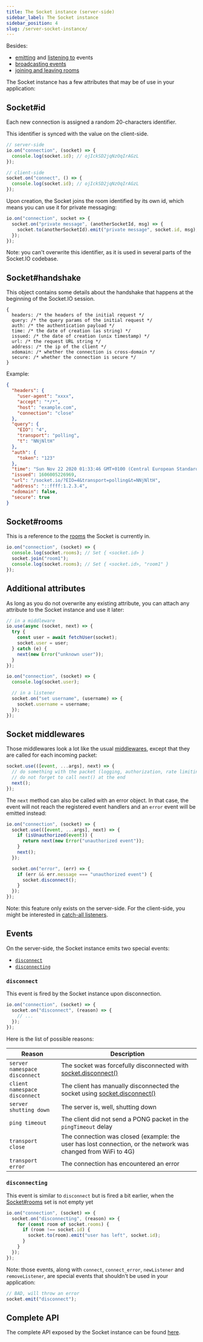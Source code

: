```yaml
---
title: The Socket instance (server-side)
sidebar_label: The Socket instance
sidebar_position: 4
slug: /server-socket-instance/
---
```


Besides:

- [emitting](/docs/v3/emitting-events/#Basic-emit) and [listening to](/docs/v3/listening-to-events/) events
- [broadcasting events](/docs/v3/broadcasting-events/#To-all-connected-clients-excepting-the-sender)
- [joining and leaving rooms](/docs/v3/rooms/#Joining-and-leaving)

The Socket instance has a few attributes that may be of use in your application:

## Socket#id

Each new connection is assigned a random 20-characters identifier.

This identifier is synced with the value on the client-side.

```js
// server-side
io.on("connection", (socket) => {
  console.log(socket.id); // ojIckSD2jqNzOqIrAGzL
});

// client-side
socket.on("connect", () => {
  console.log(socket.id); // ojIckSD2jqNzOqIrAGzL
});
```

Upon creation, the Socket joins the room identified by its own id, which means you can use it for private messaging:

```js
io.on("connection", socket => {
  socket.on("private message", (anotherSocketId, msg) => {
    socket.to(anotherSocketId).emit("private message", socket.id, msg);
  });
});
```

Note: you can't overwrite this identifier, as it is used in several parts of the Socket.IO codebase.

## Socket#handshake

This object contains some details about the handshake that happens at the beginning of the Socket.IO session.

```
{
  headers: /* the headers of the initial request */
  query: /* the query params of the initial request */
  auth: /* the authentication payload */
  time: /* the date of creation (as string) */
  issued: /* the date of creation (unix timestamp) */
  url: /* the request URL string */
  address: /* the ip of the client */
  xdomain: /* whether the connection is cross-domain */
  secure: /* whether the connection is secure */
}
```

Example:

```json
{
  "headers": {
    "user-agent": "xxxx",
    "accept": "*/*",
    "host": "example.com",
    "connection": "close"
  },
  "query": {
    "EIO": "4",
    "transport": "polling",
    "t": "NNjNltH"
  },
  "auth": {
    "token": "123"
  },
  "time": "Sun Nov 22 2020 01:33:46 GMT+0100 (Central European Standard Time)",
  "issued": 1606005226969,
  "url": "/socket.io/?EIO=4&transport=polling&t=NNjNltH",
  "address": "::ffff:1.2.3.4",
  "xdomain": false,
  "secure": true
}
```

## Socket#rooms

This is a reference to the [rooms](/docs/v3/rooms/) the Socket is currently in.

```js
io.on("connection", (socket) => {
  console.log(socket.rooms); // Set { <socket.id> }
  socket.join("room1");
  console.log(socket.rooms); // Set { <socket.id>, "room1" }
});
```

## Additional attributes

As long as you do not overwrite any existing attribute, you can attach any attribute to the Socket instance and use it later:

```js
// in a middleware
io.use(async (socket, next) => {
  try {
    const user = await fetchUser(socket);
    socket.user = user;
  } catch (e) {
    next(new Error("unknown user"));
  }
});

io.on("connection", (socket) => {
  console.log(socket.user);

  // in a listener
  socket.on("set username", (username) => {
    socket.username = username;
  });
});

```

## Socket middlewares

Those middlewares look a lot like the usual [middlewares](/docs/v3/middlewares/), except that they are called for each incoming packet:

```js
socket.use(([event, ...args], next) => {
  // do something with the packet (logging, authorization, rate limiting...)
  // do not forget to call next() at the end
  next();
});
```

The `next` method can also be called with an error object. In that case, the event will not reach the registered event handlers and an `error` event will be emitted instead:

```js
io.on("connection", (socket) => {
  socket.use(([event, ...args], next) => {
    if (isUnauthorized(event)) {
      return next(new Error("unauthorized event"));
    }
    next();
  });

  socket.on("error", (err) => {
    if (err && err.message === "unauthorized event") {
      socket.disconnect();
    }
  });
});
```

Note: this feature only exists on the server-side. For the client-side, you might be interested in [catch-all listeners](/docs/v3/listening-to-events/#Catch-all-listeners).

## Events

On the server-side, the Socket instance emits two special events:

- [`disconnect`](#disconnect)
- [`disconnecting`](#disconnecting)

### `disconnect`

This event is fired by the Socket instance upon disconnection.

```js
io.on("connection", (socket) => {
  socket.on("disconnect", (reason) => {
    // ...
  });
});
```

Here is the list of possible reasons:

Reason | Description
------ | -----------
`server namespace disconnect` | The socket was forcefully disconnected with [socket.disconnect()](/docs/v3/server-api/#socket-disconnect-close)
`client namespace disconnect` | The client has manually disconnected the socket using [socket.disconnect()](/docs/v3/client-api/#socket-disconnect)
`server shutting down` | The server is, well, shutting down
`ping timeout` | The client did not send a PONG packet in the `pingTimeout` delay
`transport close` | The connection was closed (example: the user has lost connection, or the network was changed from WiFi to 4G)
`transport error` | The connection has encountered an error


### `disconnecting`

This event is similar to `disconnect` but is fired a bit earlier, when the [Socket#rooms](/docs/v3/server-socket-instance/#Socket-rooms) set is not empty yet

```js
io.on("connection", (socket) => {
  socket.on("disconnecting", (reason) => {
    for (const room of socket.rooms) {
      if (room !== socket.id) {
        socket.to(room).emit("user has left", socket.id);
      }
    }
  });
});
```

Note: those events, along with `connect`, `connect_error`, `newListener` and `removeListener`, are special events that shouldn't be used in your application:

```js
// BAD, will throw an error
socket.emit("disconnect");
```

## Complete API

The complete API exposed by the Socket instance can be found [here](/docs/v3/server-api/#socket).
